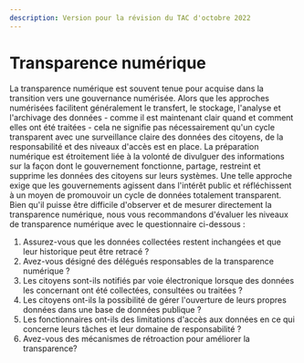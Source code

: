 ```yaml
---
description: Version pour la révision du TAC d'octobre 2022
---
```


# Transparence numérique

La transparence numérique est souvent tenue pour acquise dans la transition vers une gouvernance numérisée. Alors que les approches numérisées facilitent généralement le transfert, le stockage, l'analyse et l'archivage des données - comme il est maintenant clair quand et comment elles ont été traitées - cela ne signifie pas nécessairement qu'un cycle transparent avec une surveillance claire des données des citoyens, de la responsabilité et des niveaux d'accès est en place. La préparation numérique est étroitement liée à la volonté de divulguer des informations sur la façon dont le gouvernement fonctionne, partage, restreint et supprime les données des citoyens sur leurs systèmes. Une telle approche exige que les gouvernements agissent dans l'intérêt public et réfléchissent à un moyen de promouvoir un cycle de données totalement transparent. Bien qu'il puisse être difficile d'observer et de mesurer directement la transparence numérique, nous vous recommandons d'évaluer les niveaux de transparence numérique avec le questionnaire ci-dessous :

1. Assurez-vous que les données collectées restent inchangées et que leur historique peut être retracé ?
2. Avez-vous désigné des délégués responsables de la transparence numérique ?
3. Les citoyens sont-ils notifiés par voie électronique lorsque des données les concernant ont été collectées, consultées ou traitées ?
4. Les citoyens ont-ils la possibilité de gérer l'ouverture de leurs propres données dans une base de données publique ?
5. Les fonctionnaires ont-ils des limitations d'accès aux données en ce qui concerne leurs tâches et leur domaine de responsabilité ?
6. Avez-vous des mécanismes de rétroaction pour améliorer la transparence?
